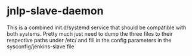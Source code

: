 # jnlp-slave-daemon
This is a combined init.d/systemd service that should be compatible with both systems.
Pretty much just need to dump the three files to their respective paths under /etc/ and fill in the config parameters in the sysconfig/jenkins-slave file
